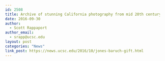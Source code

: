 ```yaml
---
id: 2508
title: Archive of stunning California photography from mid 20th century given to UC Santa Cruz library
date: 2016-09-30
author:
  - Scott Rappaport
author_email:
  - srapp@ucsc.edu
layout: post
categories: "News"
link_post: https://news.ucsc.edu/2016/10/jones-baruch-gift.html
---
```


